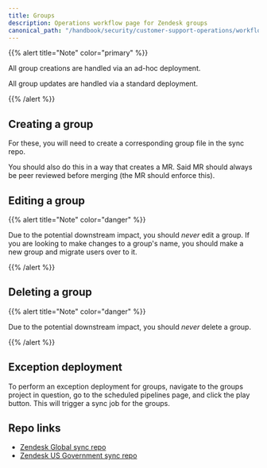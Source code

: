```yaml
---
title: Groups
description: Operations workflow page for Zendesk groups
canonical_path: "/handbook/security/customer-support-operations/workflows/zendesk/groups"
---
```


{{% alert title="Note" color="primary" %}}

All group creations are handled via an ad-hoc deployment.

All group updates are handled via a standard deployment.

{{% /alert %}}

## Creating a group

For these, you will need to create a corresponding group file in the sync repo.

You should also do this in a way that creates a MR. Said MR should always be peer reviewed before merging (the MR should enforce this).

## Editing a group

{{% alert title="Note" color="danger" %}}

Due to the potential downstream impact, you should _never_ edit a group. If you are looking to make changes to a group's name, you should make a new group and migrate users over to it.

{{% /alert %}}

## Deleting a group

{{% alert title="Note" color="danger" %}}

Due to the potential downstream impact, you should _never_ delete a group.

{{% /alert %}}

## Exception deployment

To perform an exception deployment for groups, navigate to the groups project in question, go to the scheduled pipelines page, and click the play button. This will trigger a sync job for the groups.

## Repo links

- [Zendesk Global sync repo](https://gitlab.com/gitlab-support-readiness/zendesk-global/groups)
- [Zendesk US Government sync repo](https://gitlab.com/gitlab-support-readiness/zendesk-us-government/groups)
